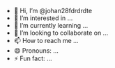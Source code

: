 - 👋 Hi, I’m @johan28fdrdrdte
- 👀 I’m interested in ...
- 🌱 I’m currently learning ...
- 💞️ I’m looking to collaborate on ...
- 📫 How to reach me ...
- 😄 Pronouns: ...
- ⚡ Fun fact: ...

<!---
johan28fdrdrdte/johan28fdrdrdte is a ✨ special ✨ repository because its `README.md` (this file) appears on your GitHub profile.
You can click the Preview link to take a look at your changes.
--->
